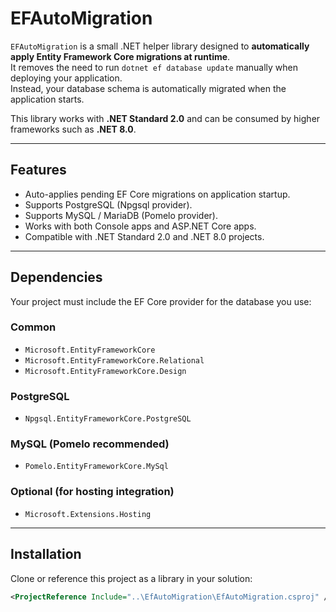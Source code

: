 # EFAutoMigration

`EFAutoMigration` is a small .NET helper library designed to **automatically apply Entity Framework Core migrations at runtime**.  
It removes the need to run `dotnet ef database update` manually when deploying your application.  
Instead, your database schema is automatically migrated when the application starts.

This library works with **.NET Standard 2.0** and can be consumed by higher frameworks such as **.NET 8.0**.

---

## Features
- Auto-applies pending EF Core migrations on application startup.  
- Supports PostgreSQL (Npgsql provider).  
- Supports MySQL / MariaDB (Pomelo provider).  
- Works with both Console apps and ASP.NET Core apps.  
- Compatible with .NET Standard 2.0 and .NET 8.0 projects.  

---

## Dependencies

Your project must include the EF Core provider for the database you use:

### Common
- `Microsoft.EntityFrameworkCore`
- `Microsoft.EntityFrameworkCore.Relational`
- `Microsoft.EntityFrameworkCore.Design`

### PostgreSQL
- `Npgsql.EntityFrameworkCore.PostgreSQL`

### MySQL (Pomelo recommended)
- `Pomelo.EntityFrameworkCore.MySql`

### Optional (for hosting integration)
- `Microsoft.Extensions.Hosting`

---

## Installation

Clone or reference this project as a library in your solution:

```xml
<ProjectReference Include="..\EfAutoMigration\EfAutoMigration.csproj" />